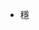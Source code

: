 - 穩

<!---
stabledian/stabledian is a ✨ special ✨ repository because its `README.md` (this file) appears on your GitHub profile.
You can click the Preview link to take a look at your changes.
--->
